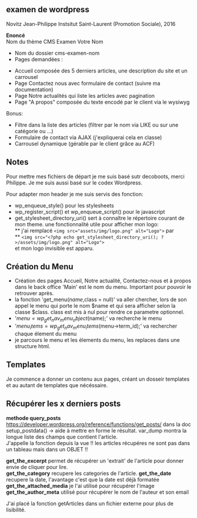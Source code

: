 **examen de wordpress**
-----------------------

Novitz Jean-Philippe
Instsitut Saint-Laurent (Promotion Sociale), 2016

**Enoncé**  
Nom du thème CMS Examen Votre Nom  
- Nom du dossier cms-examen-nom  
- Pages demandées :  
+ Accueil composée des 5 derniers articles, une description du site et un carrousel  
+ Page Contactez nous avec formulaire de contact (suivre ma documentation)  
+ Page Notre actualités qui liste les articles avec pagination  
+ Page "A propos" composée du texte encodé par le client via le wysiwyg  
  
Bonus:  
  
- Filtre dans la liste des articles (filtrer par le nom via LIKE ou sur une catégorie ou ...)   
- Formulaire de contact via AJAX (j'expliquerai cela en classe)  
- Carrousel dynamique (gérable par le client grâce au ACF)  

**Notes**  
---------

Pour mettre mes fichiers de départ je me suis basé sutr decoboots, merci Philippe.
Je me suis aussi basé sur le codex Wordpress.  

Pour adapter mon header je me suis servis des fonction:
* wp_enqueue_style() pour les stylesheets  
* wp_register_script() et  wp_enqueue_script() pour le javascript  
* get_stylesheet_directory_uri() sert à connaître le répertoire courant de mon theme. une fonctionnalité utile
pour afficher mon logo:  
** j'ai remplacé `<img src="assets/img/logo.png" alt="Logo">` par  
** `<img src="<?php echo get_stylesheet_directory_uri(); ?>/assets/img/logo.png" alt="Logo">`  
et mon logo invisible est apparu.
  
Création du Menu  
----------------  

* Création des pages Accueil, Notre actualité, Contactez-nous et à propos dans le back office 
  'Main' est le nom du menu.  Important pour pouvoir le retrouver après.  
*  la fonction 'get_menu($name,$class = null)' va aller chercher, lors de son appel le menu qui porte le nom $name
  et qui sera afficher selon la classe $class.  class est mis à nul pour rendre ce parametre optionnel.   
* '$menu = wp_get_nav_menu_object($name);' va recherche le menu  
* '$menu_items = wp_get_nav_menu_items($menu->term_id);' va rechercher chaque élement du menu  
* je parcours le menu et les élements du menu, les replaces dans une structure html.  

Templates  
---------   

Je commence a donner un contenu aux pages, créant un dosseir templates et au autant de templates que nécéssaire.  
  
Récupérer les x derniers posts
------------------------------  

**methode query_posts**  
https://developer.wordpress.org/reference/functions/get_posts/ dans la doc
setup_postdata() -> aide à mettre en forme le résultat.
var_dump montra la longue liste des champs que contient l'article.  
J'appelle la fonction depuis la vue 
!! les articles récupéres ne sont pas dans un tableau mais dans un OBJET  !!  

**get_the_excerpt**  permet de récupérer un 'extrait' de l'article pour donner envie de cliquer pour lire.  
**get_the_category** recupere les categories de l'article.
**get_the_date** recupere la date, l'avantage c'est que la date est déjà formatée  
**get_the_attached_media**  je l'ai utilisé pour récupérer l'image  
**get_the_author_meta**  utilisé pour récupérer le nom de l'auteur et son email

J'ai placé la fonction getArticles dans un fichier externe pour plus de lisibilité.
  
  




